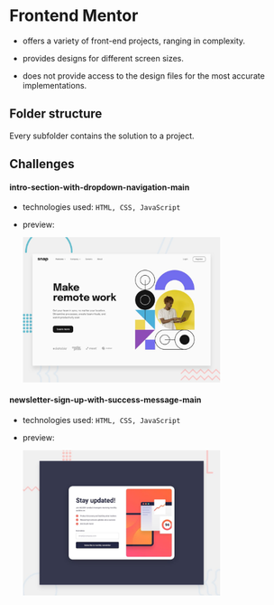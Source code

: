 # Frontend Mentor

- offers a variety of front-end projects, ranging in complexity.

- provides designs for different screen sizes.

- does not provide access to the design files for the most accurate implementations.

## Folder structure

Every subfolder contains the solution to a project.

## Challenges

#### intro-section-with-dropdown-navigation-main

- technologies used: `HTML, CSS, JavaScript`
- preview:

  <img src="./intro-section-with-dropdown-navigation-main/design/desired-design/desktop-preview.jpg" width=350px height=auto>

#### newsletter-sign-up-with-success-message-main

- technologies used: `HTML, CSS, JavaScript`
- preview:

  <img src="./newsletter-sign-up-with-success-message-main/design/desired-design/desktop-preview.jpg" width=350px height=auto>
